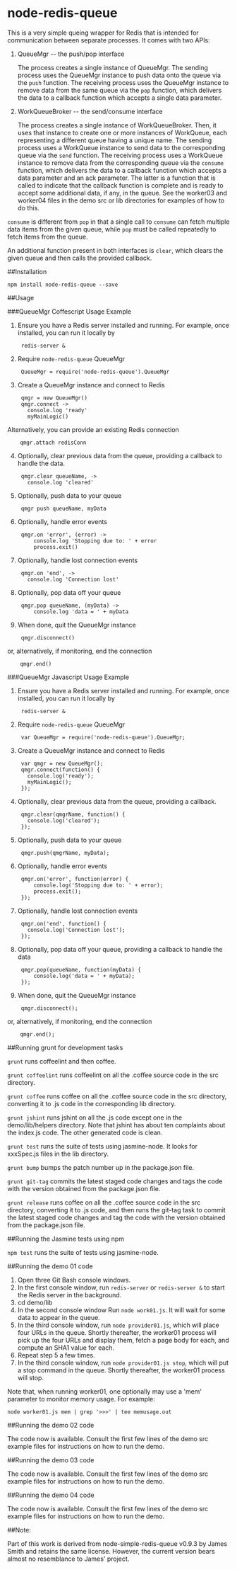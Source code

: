 node-redis-queue
=======

This is a very simple queing wrapper for Redis that is intended for communication between separate processes. It comes with two APIs:

1. QueueMgr -- the push/pop interface

   The process creates a single instance of QueueMgr.
   The sending process uses the QueueMgr instance to push data onto the queue via the `push` function. The receiving process uses
   the QueueMgr instance to remove data from the same queue via the `pop` function, which delivers the data to a callback function
   which accepts a single data parameter.

2. WorkQueueBroker -- the send/consume interface

   The process creates a single instance of WorkQueueBroker.
   Then, it uses that instance to create one or more instances of WorkQueue, each representing a different queue having a unique name.
   The sending process uses a WorkQueue instance to send data to the corresponding queue via the `send` function. The receiving process uses
   a WorkQueue instance to remove data from the corresponding queue via the `consume` function, which delivers the data to a callback function
   which accepts a data parameter and an ack parameter. The latter is a function that is called to indicate that the callback function
   is complete and is ready to accept some additional data, if any, in the queue. See the worker03 and worker04 files in the demo src
   or lib directories for examples of how to do this.

`consume` is different from `pop` in that a single call to `consume` can fetch
multiple data items from the given queue, while `pop` must be called repeatedly to fetch items from the queue.

An additional function present in both interfaces is `clear`, which clears the given queue and then calls the provided callback.

##Installation

    npm install node-redis-queue --save

##Usage

###QueueMgr Coffescript Usage Example

1. Ensure you have a Redis server installed and running. For example, once installed, you can run it locally by

        redis-server &

2. Require `node-redis-queue` QueueMgr

        QueueMgr = require('node-redis-queue').QueueMgr

3. Create a QueueMgr instance and connect to Redis

        qmgr = new QueueMgr()  
        qmgr.connect ->
          console.log 'ready'
          myMainLogic()

  Alternatively, you can provide an existing Redis connection

        qmgr.attach redisConn

4. Optionally, clear previous data from the queue, providing a callback
   to handle the data.

        qmgr.clear queueName, ->
          console.log 'cleared'

5. Optionally, push data to your queue

        qmgr push queueName, myData

6. Optionally, handle error events

        qmgr.on 'error', (error) ->  
            console.log 'Stopping due to: ' + error  
            process.exit()

7. Optionally, handle lost connection events

        qmgr.on 'end', ->
          console.log 'Connection lost'

8. Optionally, pop data off your queue

        qmgr.pop queueName, (myData) ->  
            console.log 'data = ' + myData 

9. When done, quit the QueueMgr instance

        qmgr.disconnect()

  or, alternatively, if monitoring, end the connection

        qmgr.end()

###QueueMgr Javascript Usage Example

1. Ensure you have a Redis server installed and running. For example, once installed, you can run it locally by

        redis-server &

2. Require `node-redis-queue` QueueMgr

        var QueueMgr = require('node-redis-queue').QueueMgr;


3. Create a QueueMgr instance and connect to Redis

        var qmgr = new QueueMgr();  
        qmgr.connect(function() {
          console.log('ready');
          myMainLogic();
        });

4. Optionally, clear previous data from the queue, providing a callback.

        qmgr.clear(qmgrName, function() {
          console.log('cleared');
        });

5. Optionally, push data to your queue

        qmgr.push(qmgrName, myData);

6. Optionally, handle error events

        qmgr.on('error', function(error) {  
            console.log('Stopping due to: ' + error);  
            process.exit();
        });

7. Optionally, handle lost connection events

        qmgr.on('end', function() {
          console.log('Connection lost');
        });

8. Optionally, pop data off your queue, providing a callback to
   handle the data

        qmgr.pop(queueName, function(myData) {  
            console.log('data = ' + myData); 
        });

9. When done, quit the QueueMgr instance

        qmgr.disconnect();

  or, alternatively, if monitoring, end the connection

        qmgr.end();

##Running grunt for development tasks

`grunt` runs coffeelint and then coffee.

`grunt coffeelint` runs coffeelint on all the .coffee source code in the src directory.

`grunt coffee` runs coffee on all the .coffee source code in the src directory, converting it to .js code in the
corresponding lib directory.

`grunt jshint` runs jshint on all the .js code except one in the demo/lib/helpers directory. Note that jshint has about
ten complaints about the index.js code. The other generated code is clean.

`grunt test` runs the suite of tests using jasmine-node. It looks for xxxSpec.js files in the lib directory.

`grunt bump` bumps the patch number up in the package.json file.

`grunt git-tag` commits the latest staged code changes and tags the code with the version obtained from the package.json file.

`grunt release` runs coffee on all the .coffee source code in the src directory, converting it to .js code, and
then runs the git-tag task to commit the latest staged code changes and tag the code with the version obtained from the
package.json file.

##Running the Jasmine tests using npm

`npm test` runs the suite of tests using jasmine-node.

##Running the demo 01 code

1. Open three Git Bash console windows.
2. In the first console window, run `redis-server` or `redis-server &` to start the Redis server in the background.
3. cd demo/lib
4. In the second console window Run `node work01.js`. It will wait for some data to appear in the queue.
5. In the third console window, run `node provider01.js`, which will place four URLs in the queue. Shortly
   thereafter, the worker01 process will pick up the four URLs and display them, fetch a page body for each, and compute an SHA1 value for each.
6. Repeat step 5 a few times.
7. In the third console window, run `node provider01.js stop`, which will put a stop command in the queue. Shortly
   thereafter, the worker01 process will stop.

Note that, when running worker01, one optionally may use a 'mem' parameter to monitor memory usage. For example:

`node worker01.js mem | grep '>>>' | tee memusage.out`

##Running the demo 02 code

The code now is available. Consult the first few lines of the demo src example files for instructions on how to run the demo.

##Running the demo 03 code

The code now is available. Consult the first few lines of the demo src example files for instructions on how to run the demo.

##Running the demo 04 code

The code now is available. Consult the first few lines of the demo src example files for instructions on how to run the demo.

##Note:

Part of this work is derived from node-simple-redis-queue v0.9.3 by James Smith and
retains the same license. However, the current version bears almost no resemblance
to James' project.
